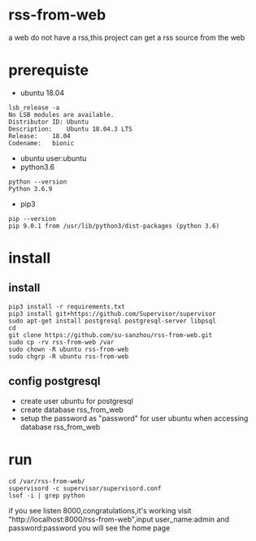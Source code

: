 # rss-from-web
a web do not have a rss,this project can get a rss source from the web
# prerequiste
- ubuntu 18.04
```
lsb_release -a
No LSB modules are available.
Distributor ID:	Ubuntu
Description:	Ubuntu 18.04.3 LTS
Release:	18.04
Codename:	bionic
```
- ubuntu user:ubuntu
- python3.6
```
python --version
Python 3.6.9
```
- pip3 
```
pip --version
pip 9.0.1 from /usr/lib/python3/dist-packages (python 3.6)
```
# install
## install 
```
pip3 install -r requirements.txt
pip3 install git+https://github.com/Supervisor/supervisor
sudo apt-get install postgresql postgresql-server libpsql
cd 
git clone https://github.com/su-sanzhou/rss-from-web.git
sudo cp -rv rss-from-web /var
sudo chown -R ubuntu rss-from-web
sudo chgrp -R ubuntu rss-from-web
```
## config postgresql
- create user ubuntu for postgresql 
- create database rss_from_web
- setup the password as "password" for user ubuntu when accessing database rss_from_web
# run
```
cd /var/rss-from-web/
supervisord -c supervisor/supervisord.conf
lsof -i | grep python
```
if you see listen 8000,congratulations,it's working
visit "http://localhost:8000/rss-from-web",input user_name:admin and password:password
you will see the home page



